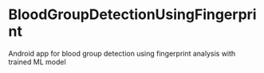 # BloodGroupDetectionUsingFingerprint
Android app for blood group detection using fingerprint analysis with trained ML model
